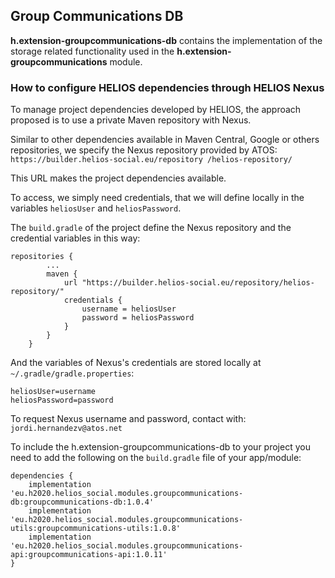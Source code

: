 ## Group Communications DB

**h.extension-groupcommunications-db** contains the implementation of the storage related
functionality used in the **h.extension-groupcommunications** module.

### How to configure HELIOS dependencies through HELIOS Nexus

To manage project dependencies developed by HELIOS, the approach proposed is to use a private Maven
repository with Nexus.

Similar to other dependencies available in Maven Central, Google or others repositories, we
specify the Nexus repository provided by ATOS: `https://builder.helios-social.eu/repository
/helios-repository/`

This URL makes the project dependencies available.

To access, we simply need credentials, that we will define locally in the variables `heliosUser` and `heliosPassword`.

The `build.gradle` of the project define the Nexus repository and the credential variables in this way:

```
repositories {
        ...
        maven {
            url "https://builder.helios-social.eu/repository/helios-repository/"
            credentials {
                username = heliosUser
                password = heliosPassword
            }
        }
    }
```

And the variables of Nexus's credentials are stored locally at `~/.gradle/gradle.properties`:

```
heliosUser=username
heliosPassword=password
```

To request Nexus username and password, contact with: `jordi.hernandezv@atos.net`

To include the h.extension-groupcommunications-db to your project you need to add the
following on the `build.gradle` file of your app/module:

```
dependencies {
    implementation 'eu.h2020.helios_social.modules.groupcommunications-db:groupcommunications-db:1.0.4'
    implementation 'eu.h2020.helios_social.modules.groupcommunications-utils:groupcommunications-utils:1.0.8'
    implementation 'eu.h2020.helios_social.modules.groupcommunications-api:groupcommunications-api:1.0.11'	
}
```